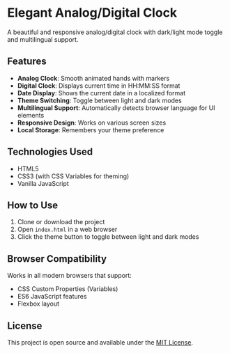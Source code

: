 # Elegant Analog/Digital Clock

A beautiful and responsive analog/digital clock with dark/light mode toggle and multilingual support.

## Features

- **Analog Clock**: Smooth animated hands with markers
- **Digital Clock**: Displays current time in HH:MM:SS format
- **Date Display**: Shows the current date in a localized format
- **Theme Switching**: Toggle between light and dark modes
- **Multilingual Support**: Automatically detects browser language for UI elements
- **Responsive Design**: Works on various screen sizes
- **Local Storage**: Remembers your theme preference

## Technologies Used

- HTML5
- CSS3 (with CSS Variables for theming)
- Vanilla JavaScript

## How to Use

1. Clone or download the project
2. Open `index.html` in a web browser
3. Click the theme button to toggle between light and dark modes

## Browser Compatibility

Works in all modern browsers that support:
- CSS Custom Properties (Variables)
- ES6 JavaScript features
- Flexbox layout

## License

This project is open source and available under the [MIT License](LICENSE).

